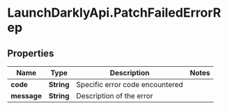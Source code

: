 # LaunchDarklyApi.PatchFailedErrorRep

## Properties

Name | Type | Description | Notes
------------ | ------------- | ------------- | -------------
**code** | **String** | Specific error code encountered | 
**message** | **String** | Description of the error | 


